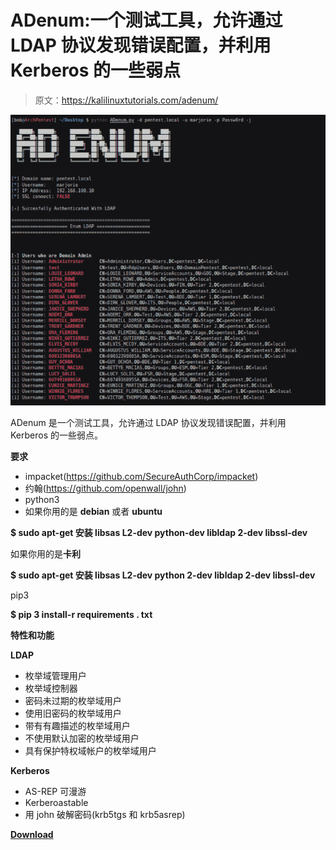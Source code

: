 # ADenum:一个测试工具，允许通过 LDAP 协议发现错误配置，并利用 Kerberos 的一些弱点

> 原文：<https://kalilinuxtutorials.com/adenum/>

[![](img/22ae24c7a688c3166be6bff2ed793f0c.png)](https://blogger.googleusercontent.com/img/a/AVvXsEgIOfQEMCHP8nOz4-lf8KdHljSV1acsdCoLkrBwzMQRdeUeYqUEninRCbmSoSyghZgWKeNNd3f4iODt6Z2eLdmwbkp2haWwIaW0_75uI9EjwkZPC0jaajgXYoqPc0czScwK_LkVow3NgHu-kDr5_nnDKeMXLL933wuQCucGctU9FKUceZfsAGNkdg67=s728)

ADenum 是一个测试工具，允许通过 LDAP 协议发现错误配置，并利用 Kerberos 的一些弱点。

**要求**

*   impacket(https://github.com/SecureAuthCorp/impacket)
*   约翰(https://github.com/openwall/john)
*   python3
*   如果你用的是 **debian** 或者 **ubuntu**

**$ sudo apt-get 安装 libsas L2-dev python-dev libldap 2-dev libssl-dev**

如果你用的是**卡利**

**$ sudo apt-get 安装 libsas L2-dev python 2-dev libldap 2-dev libssl-dev**

pip3

**$ pip 3 install-r requirements . txt**

**特性和功能**

**LDAP**

*   枚举域管理用户
*   枚举域控制器
*   密码未过期的枚举域用户
*   使用旧密码的枚举域用户
*   带有有趣描述的枚举域用户
*   不使用默认加密的枚举域用户
*   具有保护特权域帐户的枚举域用户

**Kerberos**

*   AS-REP 可漫游
*   Kerberoastable
*   用 john 破解密码(krb5tgs 和 krb5asrep)

[**Download**](https://github.com/SecuProject/ADenum)
